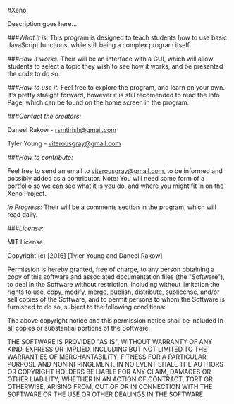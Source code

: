 #Xeno


Description goes here....


###*What it is:*
This program is designed to teach students how to use basic JavaScript functions, while still being a complex program itself.

###*How it works:*
Their will be an interface with a GUI, which will allow students to select a topic they wish to see how it works, and be presented the code to do so.


###*How to use it:*
Feel free to explore the program, and learn on your own. It's pretty straight forward, however it is still recomended to read the Info Page, which can be found on the home screen in the program.

###*Contact the creators:*

Daneel Rakow - rsmtirish@gmail.com

Tyler Young - viterousgray@gmail.com

###*How to contribute:*

Feel free to send an email to viterousgray@gmail.com, to be informed and possibly added as a contributor.
Note: You will need some form of a portfolio so we can see what it is you do, and where you might fit in on the Xeno Project.

*In Progress:* Their will be a comments section in the program, which will read daily.

###*License:*

MIT License

Copyright (c) [2016] [Tyler Young and Daneel Rakow]

Permission is hereby granted, free of charge, to any person obtaining a copy
of this software and associated documentation files (the "Software"), to deal
in the Software without restriction, including without limitation the rights
to use, copy, modify, merge, publish, distribute, sublicense, and/or sell
copies of the Software, and to permit persons to whom the Software is
furnished to do so, subject to the following conditions:

The above copyright notice and this permission notice shall be included in all
copies or substantial portions of the Software.

THE SOFTWARE IS PROVIDED "AS IS", WITHOUT WARRANTY OF ANY KIND, EXPRESS OR
IMPLIED, INCLUDING BUT NOT LIMITED TO THE WARRANTIES OF MERCHANTABILITY,
FITNESS FOR A PARTICULAR PURPOSE AND NONINFRINGEMENT. IN NO EVENT SHALL THE
AUTHORS OR COPYRIGHT HOLDERS BE LIABLE FOR ANY CLAIM, DAMAGES OR OTHER
LIABILITY, WHETHER IN AN ACTION OF CONTRACT, TORT OR OTHERWISE, ARISING FROM,
OUT OF OR IN CONNECTION WITH THE SOFTWARE OR THE USE OR OTHER DEALINGS IN THE
SOFTWARE.
